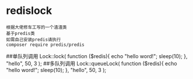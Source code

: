 # redislock

    根据大佬修车工写的一个渣渣类
    基于predis类
    如需自己安装predis请执行
    composer require predis/predis
##单队列调用
    Lock::lock(
        function ($redis){
            echo "hello word!";
            sleep(10);
        },
        "hello",
        50,
        3
    );
##多队列调用
    Lock::queueLock(
        function ($redis){
            echo "hello word!";
            sleep(10);
        },
        "hello",
        50,
        3
    );
